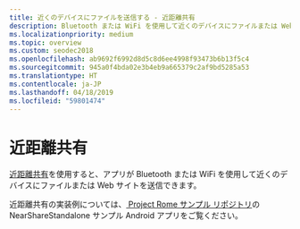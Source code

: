 ```yaml
---
title: 近くのデバイスにファイルを送信する - 近距離共有
description: Bluetooth または WiFi を使用して近くのデバイスにファイルまたは Web サイトを送信します。
ms.localizationpriority: medium
ms.topic: overview
ms.custom: seodec2018
ms.openlocfilehash: ab9692f6992d8d5c8d6ee4998f93473b6b13f5c4
ms.sourcegitcommit: 945a0f4bda02e3b4eb9a665379c2af9bd5285a53
ms.translationtype: HT
ms.contentlocale: ja-JP
ms.lasthandoff: 04/18/2019
ms.locfileid: "59801474"
---
```

# <a name="nearby-sharing"></a>近距離共有

[近距離共有](https://blogs.windows.com/windowsexperience/2018/06/18/windows-10-tip-how-to-start-using-nearby-sharing-with-the-windows-10-april-2018-update/#SpPj2lqAq22UdMVS.97)を使用すると、アプリが Bluetooth または WiFi を使用して近くのデバイスにファイルまたは Web サイトを送信できます。

近距離共有の実装例については、[ Project Rome サンプル リポジトリ](https://github.com/Microsoft/project-rome)の NearShareStandalone サンプル Android アプリをご覧ください。